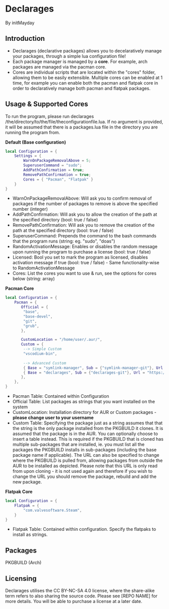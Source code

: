 # Declarages
By initMayday 

## Introduction
- Declarages (declarative packages) allows you to decelaratively manage your packages, through a simple lua configuration file!
- Each package manager is managed by a **core**. For example, arch packages are managed via the pacman core.
- Cores are individual scripts that are located within the "cores" folder, allowing them to be easily extensible. Multiple cores can be enabled at 1 time, for example you can enable both the pacman and flatpak core in order to declaratively manage both pacman and flatpak packages.

## Usage & Supported Cores
To run the program, please run declarages /the/directory/to/the/file/theconfigurationfile.lua. If no argument is provided, it will be assumed that there is a packages.lua file in the directory you are running the program from.

**Default (Base configuration)**
```lua
local Configuration = {
    Settings = {
        WarnOnPackageRemovalAbove = 5;
        SuperuserCommand = "sudo";
        AddPathConfirmation = true;
        RemovePathConfirmation = true;
        Cores = { "Pacman", "Flatpak" }
    }
}
```
- WarnOnPackageRemovalAbove: Will ask you to confirm removal of packages if the number of packages to remove is above the specified number (integer)
- AddPathConfirmation:  Will ask you to allow the creation of the path at the specified directory (bool: true / false)
- RemovePathConfirmation:  Will ask you to remove the creation of the path at the specified directory (bool: true / false)
- SuperuserCommand: Prepends the command to the bash commands that the program runs (string: eg. "sudo", "doas")
- RandomActivationMessage: Enables or disables the random message upon running the program to purchase a license (bool: true / false)
- Licensed: Bool you set to mark the program as licensed, disables activation message if true (bool: true / false) - Same functionality-wise to RandomActivationMessage
- Cores: List the cores you want to use & run, see the options for cores below (string: array)


**Pacman Core**
```lua
local Configuration = {
    Pacman = {
       Official = {
        "base",
        "base-devel",
        "git",
        "grub",
       },

       CustomLocation = "/home/user/.aur/",
       Custom = {
        --> Simple Custom
        "vscodium-bin",
 
        --> Advanced Custom
        { Base = "symlink-manager", Sub = {"symlink-manager-git"}, Url = "https://github.com/initMayday/symlink-manager.git"},
        { Base = "declarages", Sub = {"declarages-git"}, Url = "https://github.com/initMayday/declarages.git"},
       },
    },
}
```
- Pacman Table: Contained within Configuration
- Official Table: List packages as strings that you want installed on the system
- CustomLocation: Installation directory for AUR or Custom packages - **please change user to your username**
- Custom Table: Specifying the package just as a string assumes that that the string is the only package installed from the PKGBUILD it clones. It is assumed that the package is in the AUR. You can optionally choose to insert a table instead. This is required if the PKGBUILD that is cloned has multiple sub-packages that are installed, ie. you must list all the packages the PKGBUILD installs in sub-packages (including the base package name if applicable). The URL can also be specified to change where the PKGBUILD is pulled from, allowing packages from outside the AUR to be installed as depicted. Please note that this URL is only read from upon cloning - it is not used again and therefore if you wish to change the URL you should remove the package, rebuild and add the new package.

**Flatpak Core**
```lua
local Configuration = {
    Flatpak = {
        "com.valvesoftware.Steam",
    }
}
```
- Flatpak Table: Contained within configuration. Specify the flatpaks to install as strings.

## Packages
PKGBUILD (Arch)

##  Licensing
Declarages utilises the CC BY-NC-SA 4.0 license, where the share-alike term refers to also sharing the source code. Please see [REPO NAME] for more details.
You will be able to purchase a license at a later date.
